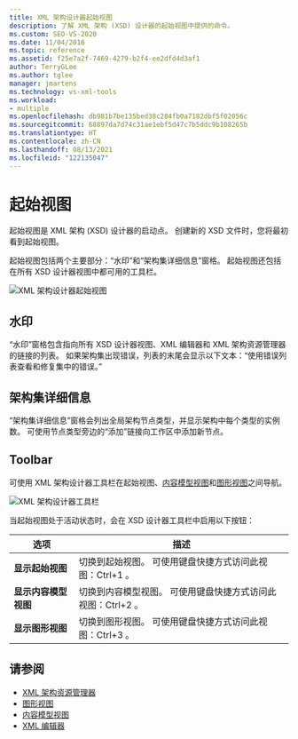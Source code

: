 ```yaml
---
title: XML 架构设计器起始视图
description: 了解 XML 架构 (XSD) 设计器的起始视图中提供的命令。
ms.custom: SEO-VS-2020
ms.date: 11/04/2016
ms.topic: reference
ms.assetid: f25e7a2f-7469-4279-b2f4-ee2dfd4d3af1
author: TerryGLee
ms.author: tglee
manager: jmartens
ms.technology: vs-xml-tools
ms.workload:
- multiple
ms.openlocfilehash: db981b7be135bed38c284fb0a7182dbf5f02056c
ms.sourcegitcommit: 68897da7d74c31ae1ebf5d47c7b5ddc9b108265b
ms.translationtype: HT
ms.contentlocale: zh-CN
ms.lasthandoff: 08/13/2021
ms.locfileid: "122135047"
---
```

# <a name="start-view"></a>起始视图

起始视图是 XML 架构 (XSD) 设计器的启动点。 创建新的 XSD 文件时，您将最初看到起始视图。

起始视图包括两个主要部分：“水印”和“架构集详细信息”窗格。 起始视图还包括在所有 XSD 设计器视图中都可用的工具栏。

![XML 架构设计器起始视图](../xml-tools/media/xsddesigner_startview.gif)

## <a name="watermark"></a>水印

“水印”窗格包含指向所有 XSD 设计器视图、XML 编辑器和 XML 架构资源管理器的链接的列表。 如果架构集出现错误，列表的末尾会显示以下文本：“使用错误列表查看和修复集中的错误。”

## <a name="schema-set-details"></a>架构集详细信息

“架构集详细信息”窗格会列出全局架构节点类型，并显示架构中每个类型的实例数。 可使用节点类型旁边的“添加”链接向工作区中添加新节点。

## <a name="toolbar"></a>Toolbar

可使用 XML 架构设计器工具栏在起始视图、[内容模型视图](../xml-tools/content-model-view.md)和[图形视图](../xml-tools/graph-view.md)之间导航。

![XML 架构设计器工具栏](../xml-tools/media/xsdstartviewtoolbar.gif)

当起始视图处于活动状态时，会在 XSD 设计器工具栏中启用以下按钮：

|选项|描述|
|-|-----------------|
|**显示起始视图**|切换到起始视图。 可使用键盘快捷方式访问此视图：Ctrl+1 。|
|**显示内容模型视图**|切换到内容模型视图。 可使用键盘快捷方式访问此视图：Ctrl+2 。|
|**显示图形视图**|切换到图形视图。 可使用键盘快捷方式访问此视图：Ctrl+3 。|

## <a name="see-also"></a>请参阅

- [XML 架构资源管理器](../xml-tools/xml-schema-explorer.md)
- [图形视图](../xml-tools/graph-view.md)
- [内容模型视图](../xml-tools/content-model-view.md)
- [XML 编辑器](../xml-tools/xml-editor.md)

